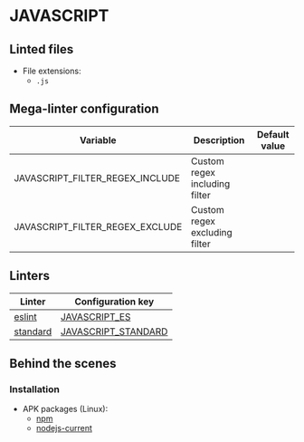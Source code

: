 <!-- markdownlint-disable MD003 MD020 MD033 MD041 -->
<!-- Generated by .automation/build.py, please do not update manually -->
# JAVASCRIPT

## Linted files

- File extensions:
  - `.js`

## Mega-linter configuration

| Variable | Description | Default value |
| ----------------- | -------------- | -------------- |
| JAVASCRIPT_FILTER_REGEX_INCLUDE | Custom regex including filter |  |
| JAVASCRIPT_FILTER_REGEX_EXCLUDE | Custom regex excluding filter |  |

## Linters

| Linter | Configuration key |
| ------ | ----------------- |
| [eslint](javascript_eslint.md) | [JAVASCRIPT_ES](javascript_eslint.md) |
| [standard](javascript_standard.md) | [JAVASCRIPT_STANDARD](javascript_standard.md) |

## Behind the scenes

### Installation

- APK packages (Linux):
  - [npm](https://pkgs.alpinelinux.org/packages?branch=edge&name=npm)
  - [nodejs-current](https://pkgs.alpinelinux.org/packages?branch=edge&name=nodejs-current)
